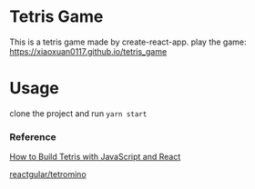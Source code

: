 # Tetris Game
This is a tetris game made by create-react-app.
play the game: https://xiaoxuan0117.github.io/tetris_game

# Usage
clone the project and run `yarn start`

### Reference
[How to Build Tetris with JavaScript and React](https://www.youtube.com/watch?v=yCEIgEOZ36g&list=LL&index=1)

[reactgular/tetromino](https://github.com/reactgular/tetromino)